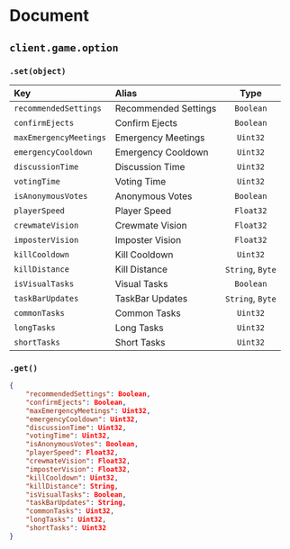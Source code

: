 # Document

## `client.game.option`
### `.set(object)`
|Key|Alias|Type|
|:--|:--|:-:|
|`recommendedSettings`|Recommended Settings|`Boolean`|
|`confirmEjects`|Confirm Ejects|`Boolean`|
|`maxEmergencyMeetings`|Emergency Meetings|`Uint32`|
|`emergencyCooldown`|Emergency Cooldown|`Uint32`|
|`discussionTime`|Discussion Time|`Uint32`|
|`votingTime`|Voting Time|`Uint32`|
|`isAnonymousVotes`|Anonymous Votes|`Boolean`|
|`playerSpeed`|Player Speed|`Float32`|
|`crewmateVision`|Crewmate Vision|`Float32`|
|`imposterVision`|Imposter Vision|`Float32`|
|`killCooldown`|Kill Cooldown|`Uint32`|
|`killDistance`|Kill Distance|`String`, `Byte`|
|`isVisualTasks`|Visual Tasks|`Boolean`|
|`taskBarUpdates`|TaskBar Updates|`String`, `Byte`|
|`commonTasks`|Common Tasks|`Uint32`|
|`longTasks`|Long Tasks|`Uint32`|
|`shortTasks`|Short Tasks|`Uint32`|

### `.get()`
```json
{
 	"recommendedSettings": Boolean,
	"confirmEjects": Boolean,
	"maxEmergencyMeetings": Uint32,
	"emergencyCooldown": Uint32,
	"discussionTime": Uint32,
	"votingTime": Uint32,
	"isAnonymousVotes": Boolean,
	"playerSpeed": Float32,
	"crewmateVision": Float32,
	"imposterVision": Float32,
	"killCooldown": Uint32,
	"killDistance": String,
	"isVisualTasks": Boolean,
	"taskBarUpdates": String,
	"commonTasks": Uint32,
	"longTasks": Uint32,
	"shortTasks": Uint32
}
```
